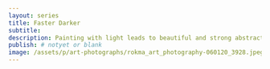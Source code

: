 ```yaml
---
layout: series
title: Faster Darker
subtitle:
description: Painting with light leads to beautiful and strong abstract work.
publish: # notyet or blank
image: /assets/p/art-photographs/rokma_art_photography-060120_3928.jpeg
---
```

